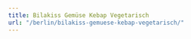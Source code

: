 ```yaml
---
title: Bilakiss Gemüse Kebap Vegetarisch
url: "/berlin/bilakiss-gemuese-kebap-vegetarisch/"
---
```

